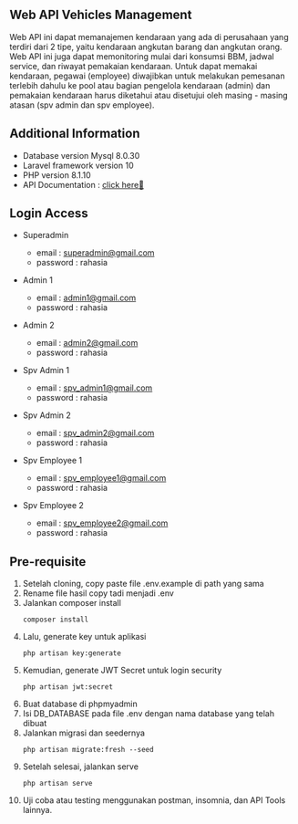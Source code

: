 ## Web API Vehicles Management
Web API ini dapat memanajemen kendaraan yang ada di perusahaan yang terdiri dari 2 tipe, yaitu kendaraan angkutan barang dan angkutan orang. Web API ini juga dapat memonitoring mulai dari konsumsi BBM, jadwal service, dan riwayat pemakaian kendaraan. Untuk dapat memakai kendaraan, pegawai (employee) diwajibkan untuk melakukan pemesanan terlebih dahulu ke pool atau bagian pengelola kendaraan (admin) dan pemakaian kendaraan harus diketahui atau disetujui oleh masing - masing atasan (spv admin dan spv employee).

## Additional Information
 - Database version Mysql 8.0.30
 - Laravel framework version 10
 - PHP version 8.1.10
 - API Documentation : [click here👋](https://documenter.getpostman.com/view/23104540/2s93RNzb44)

## Login Access
 - Superadmin
    * email    : superadmin@gmail.com
    * password : rahasia

- Admin 1
  - email    : admin1@gmail.com
  - password : rahasia
  
- Admin 2
  - email    : admin2@gmail.com
  - password : rahasia
  
- Spv Admin 1
  - email    : spv_admin1@gmail.com
  - password : rahasia
  
- Spv Admin 2
  - email    : spv_admin2@gmail.com
  - password : rahasia

- Spv Employee 1
  - email    : spv_employee1@gmail.com
  - password : rahasia
  
- Spv Employee 2
  - email    : spv_employee2@gmail.com
  - password : rahasia

## Pre-requisite
1. Setelah cloning, copy paste file .env.example di path yang sama
2. Rename file hasil copy tadi menjadi .env
3. Jalankan composer install
   ```
   composer install
   ```
4. Lalu, generate key untuk aplikasi
   ```
   php artisan key:generate
   ```
5. Kemudian, generate JWT Secret untuk login security
   ```
   php artisan jwt:secret
   ```
6. Buat database di phpmyadmin
7. Isi DB_DATABASE pada file .env dengan nama database yang telah dibuat
8. Jalankan migrasi dan seedernya 
   ```
   php artisan migrate:fresh --seed
   ```
9. Setelah selesai, jalankan serve
   ```
   php artisan serve
   ```
10. Uji coba atau testing menggunakan postman, insomnia, dan API Tools lainnya.

